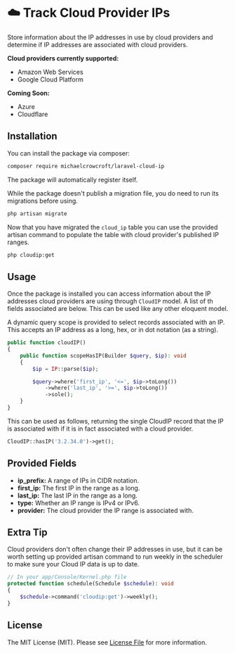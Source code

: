 # ☁️ Track Cloud Provider IPs

Store information about the IP addresses in use by cloud providers and determine if IP addresses are associated with cloud providers.

**Cloud providers currently supported:**
* Amazon Web Services
* Google Cloud Platform

**Coming Soon:**
* Azure
* Cloudflare

## Installation

You can install the package via composer:

``` bash
composer require michaelcrowcroft/laravel-cloud-ip
```

The package will automatically register itself.

While the package doesn't publish a migration file, you do need to run its migrations before using.

``` bash
php artisan migrate
```

Now that you have migrated the `cloud_ip` table you can use the provided artisan command to populate the table with cloud provider's published IP ranges.

``` bash
php cloudip:get
```

## Usage

Once the package is installed you can access information about the IP addresses cloud providers are using through `CloudIP` model. A list of th fields associated are below. This can be used like any other eloquent model.

A dynamic query scope is provided to select records associated with an IP. This accepts an IP address as a long, hex, or in dot notation (as a string).

``` php
public function cloudIP()
{
    public function scopeHasIP(Builder $query, $ip): void
    {
        $ip = IP::parse($ip);

        $query->where('first_ip', '<=', $ip->toLong())
            ->where('last_ip', '>=', $ip->toLong())
            ->sole();
    }
}
```

This can be used as follows, returning the single CloudIP record that the IP is associated with if it is in fact associated with a cloud provider.

``` php
CloudIP::hasIP('3.2.34.0')->get();
```

## Provided Fields

* **ip_prefix:** A range of IPs in CIDR notation.
* **first_ip:** The first IP in the range as a long.
* **last_ip:** The last IP in the range as a long.
* **type:** Whether an IP range is IPv4 or IPv6.
* **provider:** The cloud provider the IP range is associated with.

## Extra Tip

Cloud providers don't often change their IP addresses in use, but it can be worth setting up provided artisan command to run weekly in the scheduler to make sure your Cloud IP data is up to date.

``` php
// In your app/Console/Kernel.php file
protected function schedule(Schedule $schedule): void
{
    $schedule->command('cloudip:get')->weekly();
}
```

## License

The MIT License (MIT). Please see [License File](LICENSE.md) for more information.